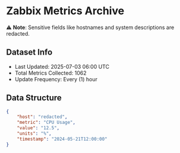 # Zabbix Metrics Archive

⚠️ **Note**: Sensitive fields like hostnames and system descriptions are redacted.

## Dataset Info
- Last Updated: 2025-07-03 06:00 UTC
- Total Metrics Collected: 1062
- Update Frequency: Every (1) hour

## Data Structure
```json
{
    "host": "redacted",
    "metric": "CPU Usage",
    "value": "12.5",
    "units": "%",
    "timestamp": "2024-05-21T12:00:00"
}
```
